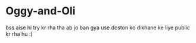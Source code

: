 # Oggy-and-Oli
bss aise hi try kr rha tha ab jo ban gya use doston ko dikhane ke liye public kr rha hu :)
